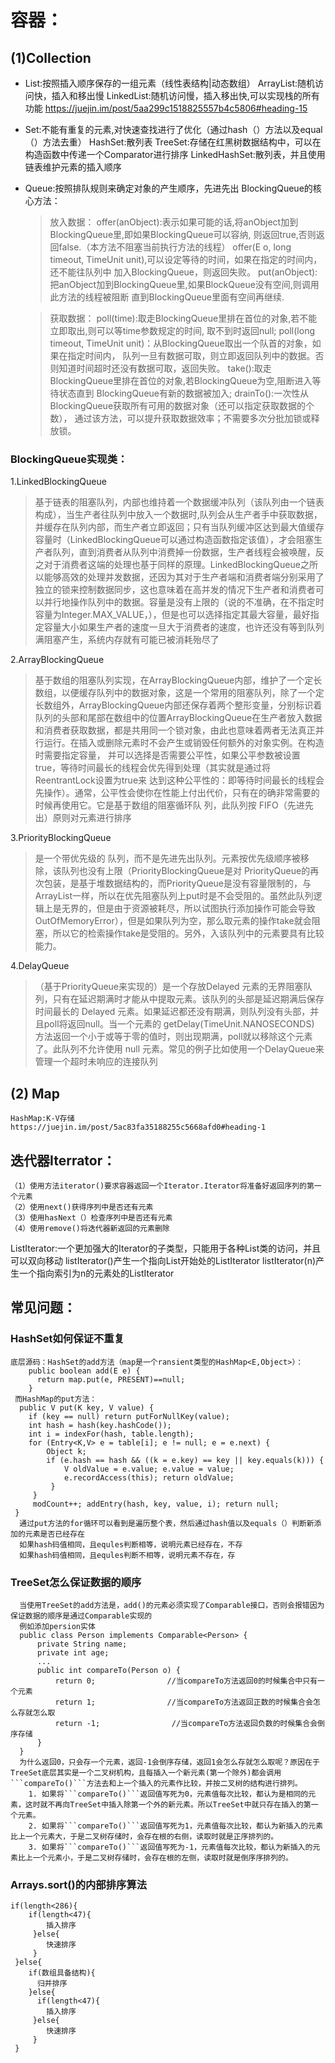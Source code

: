 # 容器：
## (1)Collection
  * List:按照插入顺序保存的一组元素（线性表结构|动态数组）
     ArrayList:随机访问快，插入和移出慢
     LinkedList:随机访问慢，插入移出快,可以实现栈的所有功能   https://juejin.im/post/5aa299c1518825557b4c5806#heading-15

  * Set:不能有重复的元素,对快速查找进行了优化（通过hash（）方法以及equal（）方法去重）
      HashSet:散列表
      TreeSet:存储在红黑树数据结构中，可以在构造函数中传递一个Comparator<T>进行排序
      LinkedHashSet:散列表，并且使用链表维护元素的插入顺序
            
  * Queue:按照排队规则来确定对象的产生顺序，先进先出
     BlockingQueue的核心方法：
     
     > 放入数据：
       offer(anObject):表示如果可能的话,将anObject加到BlockingQueue里,即如果BlockingQueue可以容纳,
         则返回true,否则返回false.（本方法不阻塞当前执行方法的线程）
       offer(E o, long timeout, TimeUnit unit),可以设定等待的时间，如果在指定的时间内，还不能往队列中
         加入BlockingQueue，则返回失败。
       put(anObject):把anObject加到BlockingQueue里,如果BlockQueue没有空间,则调用此方法的线程被阻断
         直到BlockingQueue里面有空间再继续.
       
     > 获取数据：
         poll(time):取走BlockingQueue里排在首位的对象,若不能立即取出,则可以等time参数规定的时间,
           取不到时返回null;
         poll(long timeout, TimeUnit unit)：从BlockingQueue取出一个队首的对象，如果在指定时间内，
           队列一旦有数据可取，则立即返回队列中的数据。否则知道时间超时还没有数据可取，返回失败。
         take():取走BlockingQueue里排在首位的对象,若BlockingQueue为空,阻断进入等待状态直到
           BlockingQueue有新的数据被加入; 
         drainTo():一次性从BlockingQueue获取所有可用的数据对象（还可以指定获取数据的个数）， 
           通过该方法，可以提升获取数据效率；不需要多次分批加锁或释放锁。
### BlockingQueue实现类：
  1.LinkedBlockingQueue
  > 基于链表的阻塞队列，内部也维持着一个数据缓冲队列（该队列由一个链表构成），当生产者往队列中放入一个数据时,队列会从生产者手中获取数据，并缓存在队列内部，而生产者立即返回；只有当队列缓冲区达到最大值缓存容量时（LinkedBlockingQueue可以通过构造函数指定该值），才会阻塞生产者队列，直到消费者从队列中消费掉一份数据，生产者线程会被唤醒，反之对于消费者这端的处理也基于同样的原理。LinkedBlockingQueue之所以能够高效的处理并发数据，还因为其对于生产者端和消费者端分别采用了独立的锁来控制数据同步，这也意味着在高并发的情况下生产者和消费者可以并行地操作队列中的数据。容量是没有上限的（说的不准确，在不指定时容量为Integer.MAX_VALUE，），但是也可以选择指定其最大容量，最好指定容量大小如果生产者的速度一旦大于消费者的速度，也许还没有等到队列满阻塞产生，系统内存就有可能已被消耗殆尽了

 2.ArrayBlockingQueue
  > 基于数组的阻塞队列实现，在ArrayBlockingQueue内部，维护了一个定长数组，以便缓存队列中的数据对象，这是一个常用的阻塞队列，除了一个定长数组外，ArrayBlockingQueue内部还保存着两个整形变量，分别标识着队列的头部和尾部在数组中的位置ArrayBlockingQueue在生产者放入数据和消费者获取数据，都是共用同一个锁对象，由此也意味着两者无法真正并行运行。在插入或删除元素时不会产生或销毁任何额外的对象实例。在构造时需要指定容量， 并可以选择是否需要公平性，如果公平参数被设置true，等待时间最长的线程会优先得到处理（其实就是通过将ReentrantLock设置为true来 达到这种公平性的：即等待时间最长的线程会先操作）。通常，公平性会使你在性能上付出代价，只有在的确非常需要的时候再使用它。它是基于数组的阻塞循环队 列，此队列按 FIFO（先进先出）原则对元素进行排序

  3.PriorityBlockingQueue
   > 是一个带优先级的 队列，而不是先进先出队列。元素按优先级顺序被移除，该队列也没有上限（PriorityBlockingQueue是对 PriorityQueue的再次包装，是基于堆数据结构的，而PriorityQueue是没有容量限制的，与ArrayList一样，所以在优先阻塞队列上put时是不会受阻的。虽然此队列逻辑上是无界的，但是由于资源被耗尽，所以试图执行添加操作可能会导致 OutOfMemoryError），但是如果队列为空，那么取元素的操作take就会阻塞，所以它的检索操作take是受阻的。另外，入该队列中的元素要具有比较能力。

  4.DelayQueue
  >（基于PriorityQueue来实现的）是一个存放Delayed 元素的无界阻塞队列，只有在延迟期满时才能从中提取元素。该队列的头部是延迟期满后保存时间最长的 Delayed 元素。如果延迟都还没有期满，则队列没有头部，并且poll将返回null。当一个元素的 getDelay(TimeUnit.NANOSECONDS) 方法返回一个小于或等于零的值时，则出现期满，poll就以移除这个元素了。此队列不允许使用 null 元素。常见的例子比如使用一个DelayQueue来管理一个超时未响应的连接队列
## (2) Map
    HashMap:K-V存储     https://juejin.im/post/5ac83fa35188255c5668afd0#heading-1   
## 迭代器Iterrator：
    （1）使用方法iterator()要求容器返回一个Iterator.Iterator将准备好返回序列的第一个元素
    （2）使用next()获得序列中是否还有元素
    （3）使用hasNext（）检查序列中是否还有元素
    （4）使用remove()将迭代器新返回的元素删除

  ListIterator:一个更加强大的Iterator的子类型，只能用于各种List类的访问，并且可以双向移动
     listIterator()产生一个指向List开始处的ListIterator
     listIterator(n)产生一个指向索引为n的元素处的ListIterator

## 常见问题：
### HashSet如何保证不重复
    底层源码：HashSet的add方法（map是一个ransient类型的HashMap<E,Object>）：
        public boolean add(E e) {
          return map.put(e, PRESENT)==null;
        }
     而HashMap的put方法：
      public V put(K key, V value) { 
        if (key == null) return putForNullKey(value); 
        int hash = hash(key.hashCode()); 
        int i = indexFor(hash, table.length); 
        for (Entry<K,V> e = table[i]; e != null; e = e.next) { 
            Object k; 
            if (e.hash == hash && ((k = e.key) == key || key.equals(k))) {
                V oldValue = e.value; e.value = value; 
                e.recordAccess(this); return oldValue; 
             } 
         } 
         modCount++; addEntry(hash, key, value, i); return null; 
     }
      通过put方法的for循环可以看到是遍历整个表，然后通过hash值以及equals（）判断新添加的元素是否已经存在
      如果hash码值相同，且equles判断相等，说明元素已经存在，不存
      如果hash码值相同，且equles判断不相等，说明元素不存在，存
### TreeSet怎么保证数据的顺序
      当使用TreeSet的add方法是，add()的元素必须实现了Comparable接口，否则会报错因为保证数据的顺序是通过Comparable实现的
      例如添加persion实体
      public class Person implements Comparable<Person> {
          private String name;
          private int age;
          ...
          public int compareTo(Person o) {
              return 0;                //当compareTo方法返回0的时候集合中只有一个元素
              return 1;                //当compareTo方法返回正数的时候集合会怎么存就怎么取
              return -1;                //当compareTo方法返回负数的时候集合会倒序存储
          }
      }
      为什么返回0，只会存一个元素，返回-1会倒序存储，返回1会怎么存就怎么取呢？原因在于TreeSet底层其实是一个二叉树机构，且每插入一个新元素(第一个除外)都会调用```compareTo()```方法去和上一个插入的元素作比较，并按二叉树的结构进行排列。
        1. 如果将```compareTo()```返回值写死为0，元素值每次比较，都认为是相同的元素，这时就不再向TreeSet中插入除第一个外的新元素。所以TreeSet中就只存在插入的第一个元素。
        2. 如果将```compareTo()```返回值写死为1，元素值每次比较，都认为新插入的元素比上一个元素大，于是二叉树存储时，会存在根的右侧，读取时就是正序排列的。
        3. 如果将```compareTo()```返回值写死为-1，元素值每次比较，都认为新插入的元素比上一个元素小，于是二叉树存储时，会存在根的左侧，读取时就是倒序序排列的。


### Arrays.sort()的内部排序算法
    if(length<286){
        if(length<47){
            插入排序
         }else{
            快速排序
         }
     }else{
        if(数组具备结构){
          归并排序
        }else{
          if(length<47){
            插入排序
         }else{
            快速排序
         }
     }

